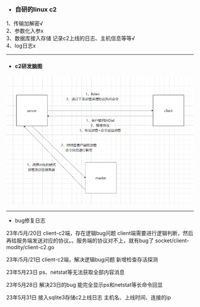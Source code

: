 - ### 自研的linux c2
1、传输加解密√<br> 
2、参数化入参x<br>
3、数据库接入存储 记录c2上线的日志、主机信息等等√<br>
4、log日志x

----------------

- #### c2研发脑图

![c2研发脑图](1.png)

---------------------------------------







- bug修复日志

23年/5月/20日 client-c2端，存在逻辑bug问题
client端需要进行逻辑判断，然后再给服务端发送对应的协议。。服务端的协议对不上，就有bug了
socket/client-modity/client-c2.go

23年/5月/21日 client-c2端，解决逻辑bug问题 新增检查存活探测

23年5月23日  ps、netstat等无法获取全部内容消息

23年5月28日 解决23日的bug
能完全显示ps和netstat等长命令回显


23年5月31日 接入sqlite3存储c2上线日志
主机名、上线时间、连接的ip
